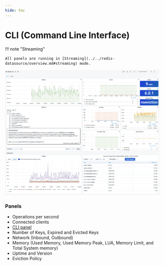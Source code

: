 ```yaml
---
hide: toc
---
```


# CLI (Command Line Interface)

!!! note "Streaming"

    All panels are running in [Streaming](../../redis-datasource/overview.md#streaming) mode.

![Redis CLI Dashboard](../../images/redis-app/dashboards/cli-dashboard.png)

### Panels

- Operations per second
- Connected clients
- [CLI panel](../panels/redis-cli-panel.md)
- Number of Keys, Expired and Evicted Keys
- Network (Inbound, Outbound)
- Memory (Used Memory, Used Memory Peak, LUA, Memory Limit, and Total System memory)
- Uptime and Version
- Eviction Policy
